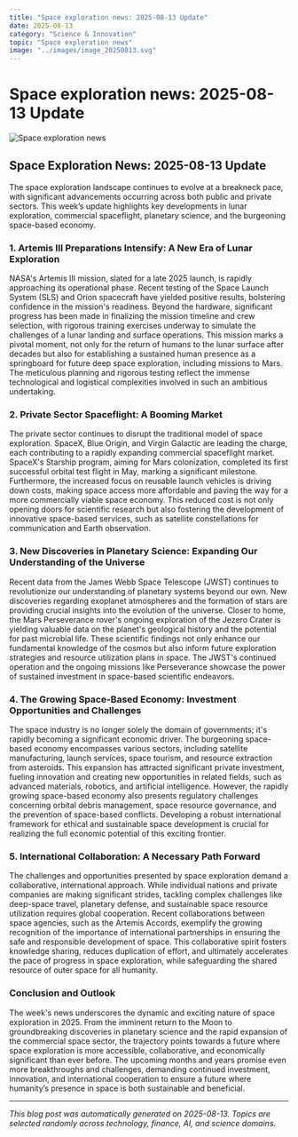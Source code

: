 ```yaml
---
title: "Space exploration news: 2025-08-13 Update"
date: 2025-08-13
category: "Science & Innovation"
topic: "Space exploration news"
image: "../images/image_20250813.svg"
---
```


# Space exploration news: 2025-08-13 Update

![Space exploration news](../images/image_20250813.svg)

## Space Exploration News: 2025-08-13 Update

The space exploration landscape continues to evolve at a breakneck pace, with significant advancements occurring across both public and private sectors. This week’s update highlights key developments in lunar exploration, commercial spaceflight,  planetary science, and the burgeoning space-based economy.


### 1.  Artemis III Preparations Intensify: A New Era of Lunar Exploration

NASA's Artemis III mission, slated for a late 2025 launch, is rapidly approaching its operational phase.  Recent testing of the Space Launch System (SLS) and Orion spacecraft have yielded positive results, bolstering confidence in the mission's readiness.  Beyond the hardware, significant progress has been made in finalizing the mission timeline and crew selection, with rigorous training exercises underway to simulate the challenges of a lunar landing and surface operations.  This mission marks a pivotal moment, not only for the return of humans to the lunar surface after decades but also for establishing a sustained human presence as a springboard for future deep space exploration, including missions to Mars.  The meticulous planning and rigorous testing reflect the immense technological and logistical complexities involved in such an ambitious undertaking.


### 2.  Private Sector Spaceflight: A Booming Market

The private sector continues to disrupt the traditional model of space exploration.  SpaceX, Blue Origin, and Virgin Galactic are leading the charge, each contributing to a rapidly expanding commercial spaceflight market. SpaceX's Starship program, aiming for Mars colonization, completed its first successful orbital test flight in May, marking a significant milestone.  Furthermore, the increased focus on reusable launch vehicles is driving down costs, making space access more affordable and paving the way for a more commercially viable space economy. This reduced cost is not only opening doors for scientific research but also fostering the development of innovative space-based services, such as satellite constellations for communication and Earth observation.


### 3.  New Discoveries in Planetary Science: Expanding Our Understanding of the Universe

Recent data from the James Webb Space Telescope (JWST) continues to revolutionize our understanding of planetary systems beyond our own.  New discoveries regarding exoplanet atmospheres and the formation of stars are providing crucial insights into the evolution of the universe.  Closer to home, the Mars Perseverance rover's ongoing exploration of the Jezero Crater is yielding valuable data on the planet's geological history and the potential for past microbial life.  These scientific findings not only enhance our fundamental knowledge of the cosmos but also inform future exploration strategies and resource utilization plans in space. The JWST's continued operation and the ongoing missions like Perseverance showcase the power of sustained investment in space-based scientific endeavors.


### 4.  The Growing Space-Based Economy: Investment Opportunities and Challenges

The space industry is no longer solely the domain of governments; it's rapidly becoming a significant economic driver.  The burgeoning space-based economy encompasses various sectors, including satellite manufacturing, launch services, space tourism, and resource extraction from asteroids.  This expansion has attracted significant private investment, fueling innovation and creating new opportunities in related fields, such as advanced materials, robotics, and artificial intelligence.  However, the rapidly growing space-based economy also presents regulatory challenges concerning orbital debris management, space resource governance, and the prevention of space-based conflicts.  Developing a robust international framework for ethical and sustainable space development is crucial for realizing the full economic potential of this exciting frontier.


### 5.  International Collaboration: A Necessary Path Forward

The challenges and opportunities presented by space exploration demand a collaborative, international approach.  While individual nations and private companies are making significant strides, tackling complex challenges like deep-space travel, planetary defense, and sustainable space resource utilization requires global cooperation.  Recent collaborations between space agencies, such as the Artemis Accords, exemplify the growing recognition of the importance of international partnerships in ensuring the safe and responsible development of space.  This collaborative spirit fosters knowledge sharing, reduces duplication of effort, and ultimately accelerates the pace of progress in space exploration, while safeguarding the shared resource of outer space for all humanity.


### Conclusion and Outlook

The week's news underscores the dynamic and exciting nature of space exploration in 2025.  From the imminent return to the Moon to groundbreaking discoveries in planetary science and the rapid expansion of the commercial space sector, the trajectory points towards a future where space exploration is more accessible, collaborative, and economically significant than ever before.  The upcoming months and years promise even more breakthroughs and challenges, demanding continued investment, innovation, and international cooperation to ensure a future where humanity’s presence in space is both sustainable and beneficial.


---
*This blog post was automatically generated on 2025-08-13. Topics are selected randomly across technology, finance, AI, and science domains.*
